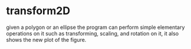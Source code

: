 # transform2D
given a polygon or an ellipse the program can perform simple elementary operations on it such as transforming, scaling, and rotation on it, it also shows the new plot of the figure.
